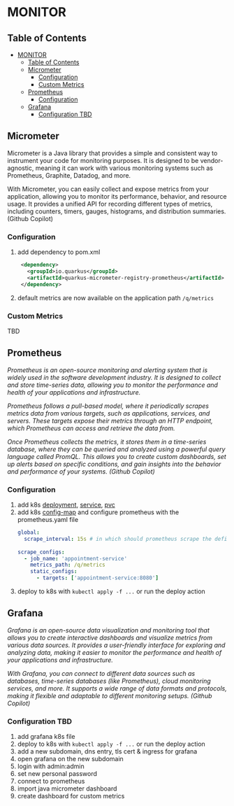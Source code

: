 # MONITOR

## Table of Contents
- [MONITOR](#monitor)
  - [Table of Contents](#table-of-contents)
  - [Micrometer](#micrometer)
    - [Configuration](#configuration)
    - [Custom Metrics](#custom-metrics)
  - [Prometheus](#prometheus)
    - [Configuration](#configuration-1)
  - [Grafana](#grafana)
    - [Configuration TBD](#configuration-tbd)

## Micrometer
Micrometer is a Java library that provides a simple and consistent way to instrument your code for monitoring purposes. It is designed to be vendor-agnostic, meaning it can work with various monitoring systems such as Prometheus, Graphite, Datadog, and more.

With Micrometer, you can easily collect and expose metrics from your application, allowing you to monitor its performance, behavior, and resource usage. It provides a unified API for recording different types of metrics, including counters, timers, gauges, histograms, and distribution summaries. (Github Copilot)

### Configuration
1. add dependency to pom.xml
   ```xml
    <dependency>
      <groupId>io.quarkus</groupId>
      <artifactId>quarkus-micrometer-registry-prometheus</artifactId>
    </dependency>
   ```
1. default metrics are now available on the application path `/q/metrics`
### Custom Metrics
TBD

## Prometheus
*Prometheus is an open-source monitoring and alerting system that is widely used in the software development industry. It is designed to collect and store time-series data, allowing you to monitor the performance and health of your applications and infrastructure.*

*Prometheus follows a pull-based model, where it periodically scrapes metrics data from various targets, such as applications, services, and servers. These targets expose their metrics through an HTTP endpoint, which Prometheus can access and retrieve the data from.*

*Once Prometheus collects the metrics, it stores them in a time-series database, where they can be queried and analyzed using a powerful query language called PromQL. This allows you to create custom dashboards, set up alerts based on specific conditions, and gain insights into the behavior and performance of your systems. (Github Copilot)*

### Configuration
1. add k8s [deployment](../../k8s/prometheus-deployment.yaml), [service](../../k8s/prometheus-svc.yaml), [pvc](../../k8s/prometheus-pvc.yaml)
2. add k8s [config-map](../../k8s/prometheus-config.yaml) and configure prometheus with the prometheus.yaml file
   ```yaml
   global:
     scrape_interval: 15s # in which should prometheus scrape the defined metrics endpoints
  
   scrape_configs:  
     - job_name: 'appointment-service'
       metrics_path: /q/metrics
       static_configs:
         - targets: ['appointment-service:8080']
   ```
3. deploy to k8s with `kubectl apply -f ...` or run the deploy action

## Grafana
*Grafana is an open-source data visualization and monitoring tool that allows you to create interactive dashboards and visualize metrics from various data sources. It provides a user-friendly interface for exploring and analyzing data, making it easier to monitor the performance and health of your applications and infrastructure.*

*With Grafana, you can connect to different data sources such as databases, time-series databases (like Prometheus), cloud monitoring services, and more. It supports a wide range of data formats and protocols, making it flexible and adaptable to different monitoring setups. (Github Copilot)*


### Configuration TBD
1. add grafana k8s file
2. deploy to k8s with `kubectl apply -f ...` or run the deploy action
3. add a new subdomain, dns entry, tls cert & ingress for grafana
4. open grafana on the new subdomain
5. login with admin:admin
6. set new personal password
7. connect to prometheus
8. import java micrometer dashboard
9. create dashboard for custom metrics